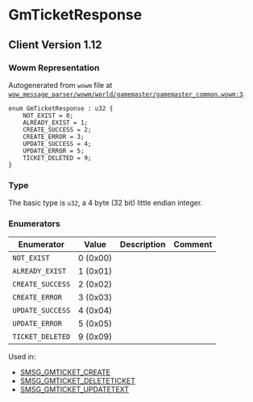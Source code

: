 # GmTicketResponse

## Client Version 1.12

### Wowm Representation

Autogenerated from `wowm` file at [`wow_message_parser/wowm/world/gamemaster/gamemaster_common.wowm:3`](https://github.com/gtker/wow_messages/tree/main/wow_message_parser/wowm/world/gamemaster/gamemaster_common.wowm#L3).

```rust,ignore
enum GmTicketResponse : u32 {
    NOT_EXIST = 0;
    ALREADY_EXIST = 1;
    CREATE_SUCCESS = 2;
    CREATE_ERROR = 3;
    UPDATE_SUCCESS = 4;
    UPDATE_ERROR = 5;
    TICKET_DELETED = 9;
}
```
### Type
The basic type is `u32`, a 4 byte (32 bit) little endian integer.
### Enumerators
| Enumerator | Value  | Description | Comment |
| --------- | -------- | ----------- | ------- |
| `NOT_EXIST` | 0 (0x00) |  |  |
| `ALREADY_EXIST` | 1 (0x01) |  |  |
| `CREATE_SUCCESS` | 2 (0x02) |  |  |
| `CREATE_ERROR` | 3 (0x03) |  |  |
| `UPDATE_SUCCESS` | 4 (0x04) |  |  |
| `UPDATE_ERROR` | 5 (0x05) |  |  |
| `TICKET_DELETED` | 9 (0x09) |  |  |

Used in:
* [SMSG_GMTICKET_CREATE](smsg_gmticket_create.md)
* [SMSG_GMTICKET_DELETETICKET](smsg_gmticket_deleteticket.md)
* [SMSG_GMTICKET_UPDATETEXT](smsg_gmticket_updatetext.md)
